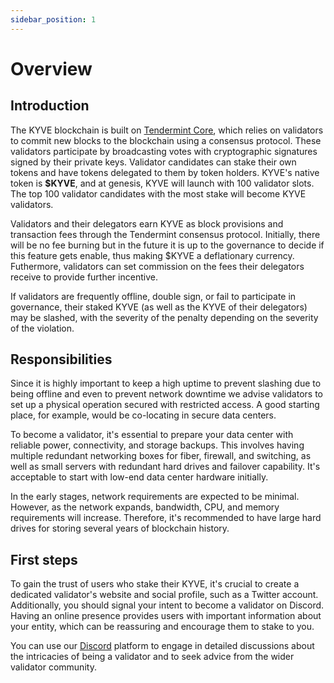 ```yaml
---
sidebar_position: 1
---
```


# Overview

## Introduction

The KYVE blockchain is built on [Tendermint Core](https://github.com/tendermint/tendermint), which relies on validators to commit new blocks to the blockchain using a consensus protocol. These validators participate by broadcasting votes with cryptographic signatures signed by their private keys. Validator candidates can stake their own tokens and have tokens delegated to them by token holders. KYVE's native token is **$KYVE**, and at genesis, KYVE will launch with 100 validator slots. The top 100 validator candidates with the most stake will become KYVE validators.

Validators and their delegators earn KYVE as block provisions and transaction fees through the Tendermint consensus protocol. Initially, there will be no fee burning but in the future it is up to the governance to decide if this feature gets enable, thus making $KYVE a deflationary currency. Futhermore, validators can set commission on the fees their delegators receive to provide further incentive.

If validators are frequently offline, double sign, or fail to participate in governance, their staked KYVE (as well as the KYVE of their delegators) may be slashed, with the severity of the penalty depending on the severity of the violation.

## Responsibilities

Since it is highly important to keep a high uptime to prevent slashing due to being offline and even to prevent network downtime we advise
validators to set up a physical operation secured with restricted access. A good starting place, for example, would be co-locating in secure data centers.

To become a validator, it's essential to prepare your data center with reliable power, connectivity, and storage backups. This involves having multiple redundant networking boxes for fiber, firewall, and switching, as well as small servers with redundant hard drives and failover capability. It's acceptable to start with low-end data center hardware initially.

In the early stages, network requirements are expected to be minimal. However, as the network expands, bandwidth, CPU, and memory requirements will increase. Therefore, it's recommended to have large hard drives for storing several years of blockchain history.

## First steps

To gain the trust of users who stake their KYVE, it's crucial to create a dedicated validator's website and social profile, such as a Twitter account. Additionally, you should signal your intent to become a validator on Discord. Having an online presence provides users with important information about your entity, which can be reassuring and encourage them to stake to you.

You can use our [Discord](https://discord.com/invite/PATvZvEmxF) platform to engage in detailed discussions about the intricacies of being a validator and to seek advice from the wider validator community.